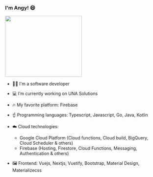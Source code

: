 ### I'm Angy! 😄

<img src="https://i.pinimg.com/originals/0d/a5/cb/0da5cbca5d728a789100439958f50235.gif" width="250" height="200" style="{ margin: 50% };">

- :woman_technologist: I'm a software developer 

- :computer: I’m currently working on UNA Solutions

- :fire: My favorite platform: Firebase

- :point_up: Programming languages: Typescript, Javascript, Go, Java, Kotlin

- :cloud: Cloud technologies:
  - Google Cloud Platform (Cloud functions, Cloud build, BigQuery, Cloud Scheduler & others)
  - Firebase (Hosting, Firestore, Cloud Functions, Messaging, Authentication & others)

- :framed_picture: Frontend: Vuejs, Nextjs, Vuetify, Bootstrap, Material Design, Materializecss



<!--
**AngyQr/AngyQr** is a ✨ _special_ ✨ repository because its `README.md` (this file) appears on your GitHub profile.

Here are some ideas to get you started:

- 🔭 I’m currently working on ...
- 🌱 I’m currently learning ...
- 👯 I’m looking to collaborate on ...
- 🤔 I’m looking for help with ...
- 💬 Ask me about ...
- 📫 How to reach me: ...
- 😄 Pronouns: ...
- ⚡ Fun fact: ...
-->
